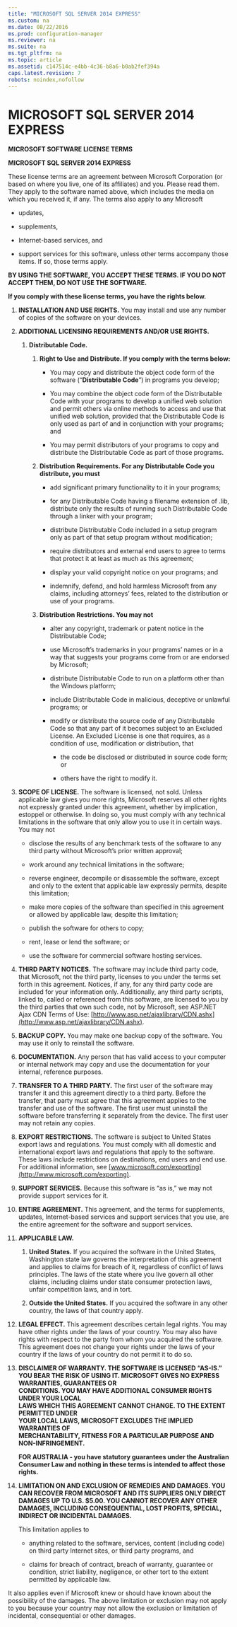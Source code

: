 ```yaml
---
title: "MICROSOFT SQL SERVER 2014 EXPRESS"
ms.custom: na
ms.date: 08/22/2016
ms.prod: configuration-manager
ms.reviewer: na
ms.suite: na
ms.tgt_pltfrm: na
ms.topic: article
ms.assetid: c147514c-e4bb-4c36-b8a6-b0ab2fef394a
caps.latest.revision: 7
robots: noindex,nofollow
---
```

# MICROSOFT SQL SERVER 2014 EXPRESS
**MICROSOFT SOFTWARE LICENSE TERMS**  
  
 **MICROSOFT SQL SERVER 2014 EXPRESS**  
  
 These license terms are an agreement between Microsoft Corporation (or based on where you live, one of its affiliates) and you. Please read them. They apply to the software named above, which includes the media on which you received it, if any. The terms also apply to any Microsoft  
  
-   updates,  
  
-   supplements,  
  
-   Internet-based services, and  
  
-   support services for this software, unless other terms accompany those items. If so, those terms apply.  
  
 **BY USING THE SOFTWARE, YOU ACCEPT THESE TERMS. IF YOU DO NOT ACCEPT THEM, DO NOT USE THE SOFTWARE.**  
  
 **If you comply with these license terms, you have the rights below.**  
  
1.  **INSTALLATION AND USE RIGHTS.** You may install and use any number of copies of the software on your devices.  
  
2.  **ADDITIONAL LICENSING REQUIREMENTS AND/OR USE RIGHTS.**  
  
    1.  **Distributable Code.**  
  
        1.  **Right to Use and Distribute.  If you comply with the terms below:**  
  
            -   You may copy and distribute the object code form of the software (“**Distributable Code**”) in programs you develop;  
  
            -   You may combine the object code form of the Distributable Code with your programs to develop a unified web solution and permit others via online methods to access and use that unified web solution, provided that the Distributable Code is only used as part of and in conjunction with your programs; and  
  
            -   You may permit distributors of your programs to copy and distribute the Distributable Code as part of those programs.  
  
        2.  **Distribution Requirements. For any Distributable Code you distribute, you must**  
  
            -   add significant primary functionality to it in your programs;  
  
            -   for any Distributable Code having a filename extension of .lib, distribute only the results of running such Distributable Code through a linker with your program;  
  
            -   distribute Distributable Code included in a setup program only as part of that setup program without modification;  
  
            -   require distributors and external end users to agree to terms that protect it at least as much as this agreement;  
  
            -   display your valid copyright notice on your programs; and  
  
            -   indemnify, defend, and hold harmless Microsoft from any claims, including attorneys’ fees, related to the distribution or use of your programs.  
  
        3.  **Distribution Restrictions. You may not**  
  
            -   alter any copyright, trademark or patent notice in the Distributable Code;  
  
            -   use Microsoft’s trademarks in your programs’ names or in a way that suggests your programs come from or are endorsed by Microsoft;  
  
            -   distribute Distributable Code to run on a platform other than the Windows platform;  
  
            -   include Distributable Code in malicious, deceptive or unlawful programs; or  
  
            -   modify or distribute the source code of any Distributable Code so that any part of it becomes subject to an Excluded License. An Excluded License is one that requires, as a condition of use, modification or distribution, that  
  
                -   the code be disclosed or distributed in source code form; or  
  
                -   others have the right to modify it.  
  
3.  **SCOPE OF LICENSE.** The software is licensed, not sold. Unless applicable law gives you more rights, Microsoft reserves all other rights not expressly granted under this agreement, whether by implication, estoppel or otherwise. In doing so, you must comply with any technical limitations in the software that only allow you to use it in certain ways. You may not  
  
    -   disclose the results of any benchmark tests of the software to any third party without Microsoft’s prior written approval;  
  
    -   work around any technical limitations in the software;  
  
    -   reverse engineer, decompile or disassemble the software, except and only to the extent that applicable law expressly permits, despite this limitation;  
  
    -   make more copies of the software than specified in this agreement or allowed by applicable law, despite this limitation;  
  
    -   publish the software for others to copy;  
  
    -   rent, lease or lend the software; or  
  
    -   use the software for commercial software hosting services.  
  
4.  **THIRD PARTY NOTICES.** The software may include third party code, that Microsoft, not the third party, licenses to you under the terms set forth in this agreement. Notices, if any, for any third party code are included for your information only. Additionally, any third party scripts, linked to, called or referenced from this software, are licensed to you by the third parties that own such code, not by Microsoft, see ASP.NET Ajax CDN Terms of Use: [http://www.asp.net/ajaxlibrary/CDN.ashx](http://www.asp.net/ajaxlibrary/CDN.ashx).  
  
5.  **BACKUP COPY.** You may make one backup copy of the software. You may use it only to reinstall the software.  
  
6.  **DOCUMENTATION.** Any person that has valid access to your computer or internal network may copy and use the documentation for your internal, reference purposes.  
  
7.  **TRANSFER TO A THIRD PARTY.** The first user of the software may transfer it and this agreement directly to a third party. Before the transfer, that party must agree that this agreement applies to the transfer and use of the software. The first user must uninstall the software before transferring it separately from the device. The first user may not retain any copies.  
  
8.  **EXPORT RESTRICTIONS.** The software is subject to United States export laws and regulations. You must comply with all domestic and international export laws and regulations that apply to the software. These laws include restrictions on destinations, end users and end use. For additional information, see [www.microsoft.com/exporting](http://www.microsoft.com/exporting).  
  
9. **SUPPORT SERVICES.** Because this software is “as is,” we may not provide support services for it.  
  
10. **ENTIRE AGREEMENT.** This agreement, and the terms for supplements, updates, Internet-based services and support services that you use, are the entire agreement for the software and support services.  
  
11. **APPLICABLE LAW.**  
  
    1.  **United States.** If you acquired the software in the United States, Washington state law governs the interpretation of this agreement and applies to claims for breach of it, regardless of conflict of laws principles. The laws of the state where you live govern all other claims, including claims under state consumer protection laws, unfair competition laws, and in tort.  
  
    2.  **Outside the United States.** If you acquired the software in any other country, the laws of that country apply.  
  
12. **LEGAL EFFECT.** This agreement describes certain legal rights. You may have other rights under the laws of your country. You may also have rights with respect to the party from whom you acquired the software. This agreement does not change your rights under the laws of your country if the laws of your country do not permit it to do so.  
  
13. **DISCLAIMER OF WARRANTY. THE SOFTWARE IS LICENSED “AS-IS.” YOU BEAR THE RISK OF USING IT. MICROSOFT GIVES NO EXPRESS WARRANTIES, GUARANTEES OR**   
    **CONDITIONS. YOU MAY HAVE ADDITIONAL CONSUMER RIGHTS UNDER YOUR LOCAL**   
    **LAWS WHICH THIS AGREEMENT CANNOT CHANGE. TO THE EXTENT PERMITTED UNDER**   
    **YOUR LOCAL LAWS, MICROSOFT EXCLUDES THE IMPLIED WARRANTIES OF**   
    **MERCHANTABILITY, FITNESS FOR A PARTICULAR PURPOSE AND NON-INFRINGEMENT.**  
  
     **FOR AUSTRALIA - you have statutory guarantees under the Australian Consumer Law and nothing in these terms is intended to affect those rights.**  
  
14. **LIMITATION ON AND EXCLUSION OF REMEDIES AND DAMAGES. YOU CAN RECOVER FROM MICROSOFT AND ITS SUPPLIERS ONLY DIRECT DAMAGES UP TO U.S. $5.00. YOU CANNOT RECOVER ANY OTHER DAMAGES, INCLUDING CONSEQUENTIAL, LOST PROFITS, SPECIAL, INDIRECT OR INCIDENTAL DAMAGES.**  
  
     This limitation applies to  
  
    -   anything related to the software, services, content (including code) on third party Internet sites, or third party programs, and  
  
    -   claims for breach of contract, breach of warranty, guarantee or condition, strict liability, negligence, or other tort to the extent permitted by applicable law.  
  
 It also applies even if Microsoft knew or should have known about the possibility of the damages. The above limitation or exclusion may not apply to you because your country may not allow the exclusion or limitation of incidental, consequential or other damages.